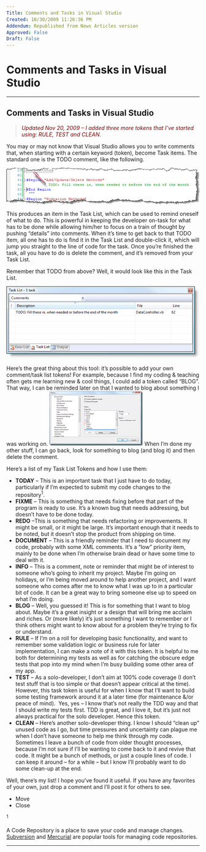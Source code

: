 ```yaml
---
Title: Comments and Tasks in Visual Studio
Created: 10/30/2009 11:26:36 PM
Addendum: Republished from News Articles version
Approved: False
Draft: False
---
```

# Comments and Tasks in Visual Studio

---

## Comments and Tasks in Visual Studio
<script type="text/javascript" src="/DesktopModules/itcMetaPost/js/ca0c21fbdc85f6a1597417732d450607.ashx?hs=1"></script>

> *<font color="#800000">Updated Nov 20, 2009 – I added three more tokens that I’ve started using: RULE, TEST and CLEAN.</font>*



You may or may not know that Visual Studio allows you to write comments that, when starting with a certain keyword (token), become Task items. The standard one is the TODO comment, like the following.



![TODO Task List Token](images/2009/WLW-CommentsandTasksinVisualStudio_933-image_6.png "TODO Task List Token")



This produces an item in the Task List, which can be used to remind oneself of what to do. This is powerful in keeping the developer on-task for what has to be done while allowing him/her to focus on a train of thought by pushing “details” into comments. When it’s time to get back to that TODO item, all one has to do is find it in the Task List and double-click it, which will jump you straight to the line of code for the task. Once you’re finished the task, all you have to do is delete the comment, and it’s removed from your Task List.



Remember that TODO from above? Well, it would look like this in the Task List.



![Task List](images/2009/WLW-CommentsandTasksinVisualStudio_933-image_3.png "Task List")



Here’s the great thing about this tool: it’s possible to add your own comment/task list tokens! For example, because I find my coding & teaching often gets me learning new & cool things, I could add a token called “BLOG”. That way, I can be reminded later on that I wanted to blog about something I was working on. [![Customize Task List Tokens (click to enlarge)](images/2009/WLW-CommentsandTasksinVisualStudio_193-image_thumb.png "Customize Task List Tokens (click to enlarge)")](images/2009/WLW-CommentsandTasksinVisualStudio_193-image_2.png) When I’m done my other stuff, I can go back, look for something to blog (and blog it) and then delete the comment.



Here’s a list of my Task List Tokens and how I use them:


- **TODAY** – This is an important task that I just have to do today, particularly if I’m expected to submit my code changes to the <!--Begin mp_html_link_1_1021a47d-->repository<sup class="itcexpand-super">1</sup><!--End mp_html_link_1_1021a47d-->.
- **FIXME** – This is something that needs fixing before that part of the program is ready to use. It’s a known bug that needs addressing, but doesn’t have to be done today.
- **REDO** –This is something that needs refactoring or improvements. It might be small, or it might be large. It’s important enough that it needs to be noted, but it doesn’t stop the product from shipping on time.
- **DOCUMENT** – This is a friendly reminder that I need to document my code, probably with some XML comments. It’s a “low” priority item, mainly to be done when I’m otherwise brain dead or have some time to deal with it.
- **INFO** – This is a comment, note or reminder that might be of interest to someone who’s going to inherit my project. Maybe I’m going on holidays, or I’m being moved around to help another project, and I want someone who comes after me to know what I was up to in a particular bit of code. It can be a great way to bring someone else up to speed on what I’m doing.
- **BLOG** – Well, you guessed it! This is for something that I want to blog about. Maybe it’s a great insight or a design that will bring me acclaim and riches. Or (more likely) it’s just something I want to remember or I think others might want to know about for a problem they’re trying to fix or understand.
- **RULE** – If I’m on a roll for developing basic functionality, and want to remember some validation logic or business rule for later implementation, I can make a note of it with this token. It is helpful to me both for determining my tests as well as for catching the obscure edge tests that pop into my mind when I’m busy building some other area of my app.
- **TEST** – As a solo-developer, I don’t aim at 100% code coverage (I don’t test stuff that is too simple or that doesn’t appear critical at the time). However, this task token is useful for when I know that I’ll want to build some testing framework around it at a later time (for maintenance &/or peace of mind).  Yes, yes – I know that’s not really the TDD way and that I should write my tests first. TDD is great, and I love it, but it’s just not always practical for the solo developer. Hence this token.
- **CLEAN** – Here’s another solo-developer thing. I know I should “clean up” unused code as I go, but time pressures and uncertainty can plague me when I don’t have someone to help me think through my code. Sometimes I leave a bunch of code from older thought processes, because I’m not sure if I’ll be wanting to come back to it and revive that code. It might be a bunch of methods, or just a couple lines of code. I can keep it around – for a while – but I know I’ll probably want to do some clean-up at the end.



Well, there’s my list! I hope you’ve found it useful. If you have any favorites of your own, just drop a comment and I’ll post it for others to see.

<!--Begin mp_html_detail_1_1021a47d--> 
- Move
- Close

<sup class="itcexpand-super">1</sup><!--Begin mp_html_detail_body_1_1021a47d--> 









A Code Repository is a place to save your code and manage changes. [Subversion](http://en.wikipedia.org/wiki/Subversion_(software)) and [Mercurial](http://en.wikipedia.org/wiki/Mercurial) are popular tools for managing code repositories.





 <!--End mp_html_detail_body_1_1021a47d-->
 <!--End mp_html_detail_1_1021a47d-->
<script src="/DesktopModules/itcMetaPost/js/m.js" type="text/javascript"></script>


---

